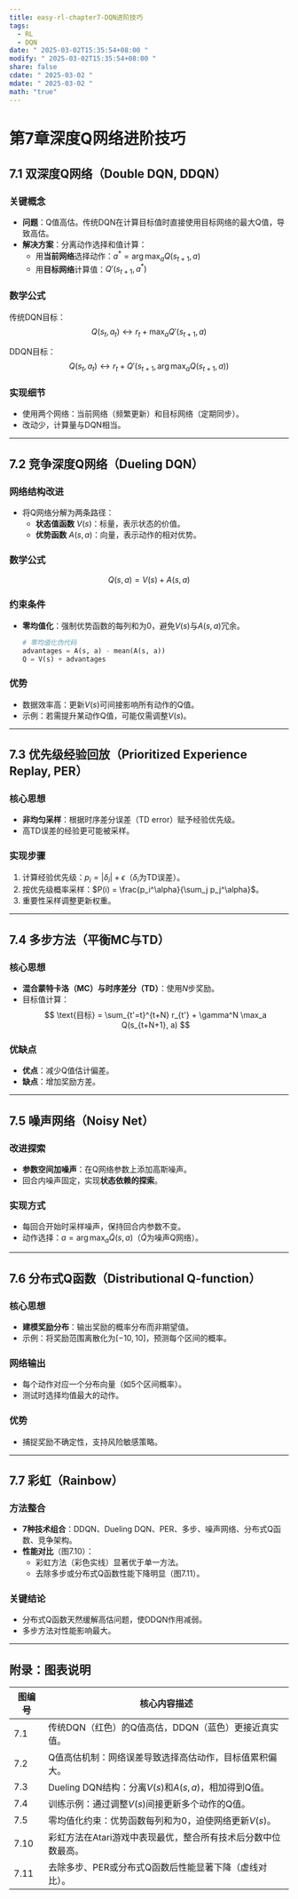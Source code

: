 ```yaml
---
title: easy-rl-chapter7-DQN进阶技巧
tags:
  - RL
  - DQN
date: " 2025-03-02T15:35:54+08:00 "
modify: " 2025-03-02T15:35:54+08:00 "
share: false
cdate: " 2025-03-02 "
mdate: " 2025-03-02 "
math: "true"
---
```


# 第7章深度Q网络进阶技巧

## 7.1 双深度Q网络（Double DQN, DDQN）

### 关键概念
- **问题**：Q值高估。传统DQN在计算目标值时直接使用目标网络的最大Q值，导致高估。
- **解决方案**：分离动作选择和值计算：
  - 用**当前网络**选择动作：$a^* = \arg\max_a Q(s_{t+1}, a)$
  - 用**目标网络**计算值：$Q'(s_{t+1}, a^*)$

### 数学公式
传统DQN目标：
$$ Q(s_t, a_t) \leftrightarrow r_t + \max_a Q'(s_{t+1}, a) \tag{7.1} $$

DDQN目标：
$$ Q(s_t, a_t) \leftrightarrow r_t + Q'\left(s_{t+1}, \arg\max_a Q(s_{t+1}, a)\right) \tag{7.2} $$

### 实现细节
- 使用两个网络：当前网络（频繁更新）和目标网络（定期同步）。
- 改动少，计算量与DQN相当。

---

## 7.2 竞争深度Q网络（Dueling DQN）

### 网络结构改进
- 将Q网络分解为两条路径：
  - **状态值函数** $V(s)$：标量，表示状态的价值。
  - **优势函数** $A(s, a)$：向量，表示动作的相对优势。

### 数学公式
$$ Q(s, a) = V(s) + A(s, a) $$

### 约束条件
- **零均值化**：强制优势函数的每列和为0，避免$V(s)$与$A(s, a)$冗余。
  ```python
  # 零均值化伪代码
  advantages = A(s, a) - mean(A(s, a))
  Q = V(s) + advantages
  ```

### 优势
- 数据效率高：更新$V(s)$可间接影响所有动作的Q值。
- 示例：若需提升某动作Q值，可能仅需调整$V(s)$。

---

## 7.3 优先级经验回放（Prioritized Experience Replay, PER）

### 核心思想
- **非均匀采样**：根据时序差分误差（TD error）赋予经验优先级。
- 高TD误差的经验更可能被采样。

### 实现步骤
1. 计算经验优先级：$p_i = |\delta_i| + \epsilon$（$\delta_i$为TD误差）。
2. 按优先级概率采样：$P(i) = \frac{p_i^\alpha}{\sum_j p_j^\alpha}$。
3. 重要性采样调整更新权重。

---

## 7.4 多步方法（平衡MC与TD）

### 核心思想
- **混合蒙特卡洛（MC）与时序差分（TD）**：使用$N$步奖励。
- 目标值计算：
$$ \text{目标} = \sum_{t'=t}^{t+N} r_{t'} + \gamma^N \max_a Q(s_{t+N+1}, a) $$

### 优缺点
- **优点**：减少Q值估计偏差。
- **缺点**：增加奖励方差。

---

## 7.5 噪声网络（Noisy Net）

### 改进探索
- **参数空间加噪声**：在Q网络参数上添加高斯噪声。
- 回合内噪声固定，实现**状态依赖的探索**。

### 实现方式
- 每回合开始时采样噪声，保持回合内参数不变。
- 动作选择：$a = \arg\max_a \tilde{Q}(s, a)$（$\tilde{Q}$为噪声Q网络）。

---

## 7.6 分布式Q函数（Distributional Q-function）

### 核心思想
- **建模奖励分布**：输出奖励的概率分布而非期望值。
- 示例：将奖励范围离散化为$[-10, 10]$，预测每个区间的概率。

### 网络输出
- 每个动作对应一个分布向量（如5个区间概率）。
- 测试时选择均值最大的动作。

### 优势
- 捕捉奖励不确定性，支持风险敏感策略。

---

## 7.7 彩虹（Rainbow）

### 方法整合
- **7种技术组合**：DDQN、Dueling DQN、PER、多步、噪声网络、分布式Q函数、竞争架构。
- **性能对比**（图7.10）：
  - 彩虹方法（彩色实线）显著优于单一方法。
  - 去除多步或分布式Q函数性能下降明显（图7.11）。

### 关键结论
- 分布式Q函数天然缓解高估问题，使DDQN作用减弱。
- 多步方法对性能影响最大。

---

## 附录：图表说明

| 图编号 | 核心内容描述                                                                 |
|--------|----------------------------------------------------------------------------|
| 7.1    | 传统DQN（红色）的Q值高估，DDQN（蓝色）更接近真实值。                         |
| 7.2    | Q值高估机制：网络误差导致选择高估动作，目标值累积偏大。                       |
| 7.3    | Dueling DQN结构：分离$V(s)$和$A(s, a)$，相加得到Q值。                       |
| 7.4    | 训练示例：通过调整$V(s)$间接更新多个动作的Q值。                              |
| 7.5    | 零均值化约束：优势函数每列和为0，迫使网络更新$V(s)$。                        |
| 7.10   | 彩虹方法在Atari游戏中表现最优，整合所有技术后分数中位数最高。                 |
| 7.11   | 去除多步、PER或分布式Q函数后性能显著下降（虚线对比）。                        |
```